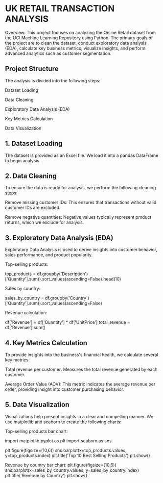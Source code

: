 
#  UK RETAIL TRANSACTION ANALYSIS 

 Overview: This project focuses on analyzing the Online Retail dataset from the UCI Machine Learning Repository using Python. The primary goals of the project are to clean the dataset, conduct exploratory data analysis (EDA), calculate key business metrics, visualize insights, and perform advanced analytics such as customer segmentation.


##  Project Structure
The analysis is divided into the following steps:

Dataset Loading

Data Cleaning

Exploratory Data Analysis (EDA)

Key Metrics Calculation

Data Visualization




## 1. Dataset Loading
The dataset is provided as an Excel file. We load it into a pandas DataFrame to begin analysis.
## 2. Data Cleaning
To ensure the data is ready for analysis, we perform the following cleaning steps:

Remove missing customer IDs: This ensures that transactions without valid customer IDs are excluded.

Remove negative quantities: Negative values typically represent product returns, which we exclude for analysis.
## 3. Exploratory Data Analysis (EDA)
Exploratory Data Analysis is used to derive insights into customer behavior, sales performance, and product popularity.

Top-selling products: 

top_products = df.groupby('Description')['Quantity'].sum().sort_values(ascending=False).head(10)
 
Sales by country:

sales_by_country = df.groupby('Country')['Quantity'].sum().sort_values(ascending=False)

Revenue calculation:

df['Revenue'] = df['Quantity'] * df['UnitPrice']
total_revenue = df['Revenue'].sum()

## 4. Key Metrics Calculation
To provide insights into the business's financial health, we calculate several key metrics:

Total revenue per customer: Measures the total revenue generated by each customer.

Average Order Value (AOV): This metric indicates the average revenue per order, providing insight into customer purchasing behavior.
## 5. Data Visualization
Visualizations help present insights in a clear and compelling manner. We use matplotlib and seaborn to create the following charts:

Top-selling products bar chart:

import matplotlib.pyplot as plt
import seaborn as sns

plt.figure(figsize=(10,6))
sns.barplot(x=top_products.values, y=top_products.index)
plt.title('Top 10 Best Selling Products')
plt.show()

Revenue by country bar chart:
plt.figure(figsize=(10,6))
sns.barplot(x=sales_by_country.values, y=sales_by_country.index)
plt.title('Revenue by Country')
plt.show()
